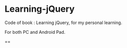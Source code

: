 Learning-jQuery
===============

Code of book : Learning jQuery, for my personal learning.

For both PC and Android Pad.

==
